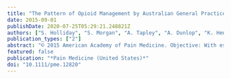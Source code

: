 ```yaml
---
title: "The Pattern of Opioid Management by Australian General Practice Trainees"
date: 2015-09-01
publishDate: 2020-07-25T05:29:21.248821Z
authors: ["S. Holliday", "S. Morgan", "A. Tapley", "A. Dunlop", "K. Henderson", "M. van Driel", "N. Spike", "L. Mcarthur", "J. Ball", "C. Oldmeadow", "P. Magin"]
publication_types: ["2"]
abstract: "© 2015 American Academy of Pain Medicine. Objective: With escalating opioid prescribing come individual and public health harms. To inform quality improvement measures, understanding of opioid prescribing is essential. We aimed to establish consultation-level prevalence and associations of opioid prescribing. Design: A cross-sectional secondary analysis from a longitudinal multisite cohort study of general practitioner (GP) vocational trainees: \"Registrar Clinical Encounters in Training.\" Setting: Four of Australia's seventeen GP Regional Training Providers, during 2010-13. Subjects: GP trainees. Methods: Practice and trainee demographic data were collected as well as patient, clinical and educational data of 60 consecutive consultations of each trainee, each training term. Outcome factors were any opioid analgesic prescription and initial opioid analgesic prescription for a specific problem for the first time. Results: Overall, 645 trainees participated. Opioids comprised 4.3% prescriptions provided for 3.8% of patients. Most frequently prescribed were codeine (39.9%) and oxycodone (33.4%). Prescribing was for acute pain (29.3%), palliative care (2.6%) or other indications (68.1%). Most prescribing involved repeat prescriptions for pre-existing problems (62.7% of total). Other associations included older patients; prescriber and patient male gender; Aboriginal/Torres Strait Islander status; rural and disadvantaged locations; longer consultations; and generation of referrals, follow-up, and imaging requests. Opioid initiation was more likely for new patients with new problems, but otherwise associations were similar. Trainees rarely reported addiction risk-mitigation strategies. Conclusions: Most opioids were prescribed as maintenance therapy for non-cancer pain. Demographic associations with opioid analgesic prescribing resemble those presenting for opioid dependency treatment. Our findings should inform measures by regulators and medical educators supporting multimodal pain management."
featured: false
publication: "*Pain Medicine (United States)*"
doi: "10.1111/pme.12820"
---
```


